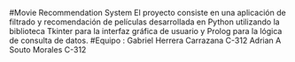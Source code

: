 #Movie Recommendation System
El proyecto consiste en una aplicación de filtrado y recomendación de películas desarrollada en Python utilizando la biblioteca Tkinter para la interfaz gráfica de usuario y Prolog para la lógica de consulta de datos. 
#Equipo :
Gabriel Herrera Carrazana C-312
Adrian A Souto Morales C-312